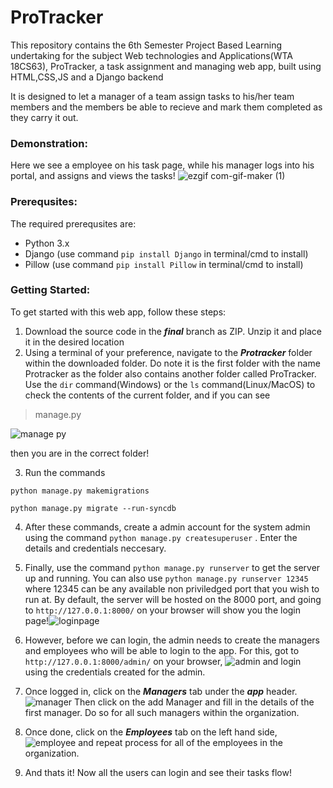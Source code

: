 # ProTracker
This repository contains the 6th Semester Project Based Learning undertaking for the subject Web technologies and Applications(WTA 18CS63), ProTracker, a task assignment and managing web app, built using HTML,CSS,JS and a Django backend

It is designed to let a manager of a team assign tasks to his/her team members and the members be able to recieve and mark them completed as they carry it out.


### Demonstration:

Here we see a employee on his task page, while his manager logs into his portal, and assigns and views the tasks!
![ezgif com-gif-maker (1)](https://user-images.githubusercontent.com/45360115/127113653-96c4edac-e081-42f6-b3fc-e0e1cb1e54e2.gif)

### Prerequsites: 
The required prerequsites are:
- Python 3.x
- Django (use command `pip install Django` in terminal/cmd to install)
- Pillow (use command `pip install Pillow` in terminal/cmd to install)


### Getting Started:

To get started with this web app, follow these steps:
1. Download the source code in the ***final*** branch as ZIP. Unzip it and place it in the desired location
2. Using a terminal of your preference, navigate to the ***Protracker*** folder within the downloaded folder. Do note it is the first folder with the name Protracker as the folder also contains another folder called ProTracker. Use the `dir` command(Windows) or the `ls` command(Linux/MacOS) to check the contents of the current folder, and if you can see 
  > manage.py 

![manage py](https://user-images.githubusercontent.com/45360115/127109456-0b220c9e-9572-434c-8379-b013f28c6ee9.jpg)

then you are in the correct folder!



3. Run the commands 
 ```
python manage.py makemigrations

python manage.py migrate --run-syncdb
```
4. After these commands, create a admin account for the system admin using the command `python manage.py createsuperuser` . Enter the details and credentials neccesary.
5. Finally, use the command `python manage.py runserver` to get the server up and running. You can also use `python manage.py runserver 12345` where 12345 can be any available non priviledged port that you wish to run at. By default, the server will be hosted on the 8000 port, and going to `http://127.0.0.1:8000/` on your browser will show you the login page!![loginpage](https://user-images.githubusercontent.com/45360115/127109489-5e20c60b-e7d7-4389-9420-8583dc4b8220.jpg)

6. However, before we can login, the admin needs to create the managers and employees who will be able to login to the app. For this, got to `http://127.0.0.1:8000/admin/`  on your browser, ![admin](https://user-images.githubusercontent.com/45360115/127109548-48372320-2db5-41d5-9572-c93853d54237.jpg)
and login using the credentials created for the admin.
7. Once logged in, click on the ***Managers*** tab under the ***app*** header. ![manager](https://user-images.githubusercontent.com/45360115/127109699-dd776f49-33ae-467a-925a-ca967cd24efb.jpg)
Then click on the add Manager and fill in the details of the first manager. Do so for all such managers within the organization.

8. Once done, click on the ***Employees*** tab on the left hand side,![employee](https://user-images.githubusercontent.com/45360115/127109761-59ac1987-1325-4993-899b-e7711a078914.jpg)
 and repeat process for all of the employees in the organization.
9. And thats it! Now all the users can login and see their tasks flow! 



